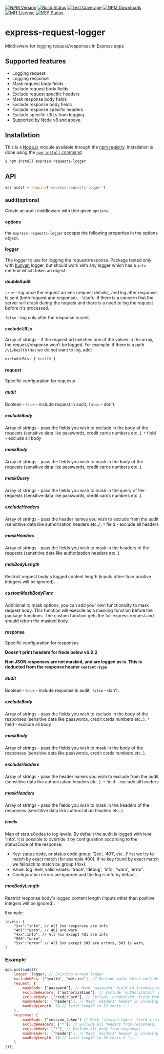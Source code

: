 [![NPM Version][npm-image]][npm-url]
[![Build Status][travis-image]][travis-url]
[![Test Coverage][coveralls-image]][coveralls-url]
[![NPM Downloads][downloads-image]][downloads-url]
[![MIT License][license-image]][license-url]
[![NSP Status][nsp-image]][nsp-url]

# express-request-logger
Middleware for logging request/responses in Express apps

## Supported features
- Logging request
- Logging response
- Mask request body fields
- Exclude request body fields
- Exclude request specific headers
- Mask response body fields
- Exclude response body fields
- Exclude response specific headers
- Exclude specific URLs from logging
- Supported by Node v8 and above.

## Installation

This is a [Node.js](https://nodejs.org/en/) module available through the
[npm registry](https://www.npmjs.com/). Installation is done using the
[`npm install` command](https://docs.npmjs.com/getting-started/installing-npm-packages-locally):

```sh
$ npm install express-requests-logger
```

## API

```js
var audit = require('express-requests-logger')
```

### audit(options)

Create an audit middleware with ther given `options`.

#### options

the `express-requests-logger` accepts the following properties in the options object.

#### logger

The logger to use for logging the request/response.
Package tested only with [bunyan](https://github.com/trentm/node-bunyan) logger, but should work with any logger which has a `info` method which takes an object.

#### doubleAudit

`true` - log once the request arrives (request details), and log after response is sent (both request and response). - Useful if there is a concern that the server will crash during the request and there is a need to log the request before it's processed.

`false` - log only after the response is sent.
#### excludeURLs

Array of strings - if the request url matches one of the values in the array, the request/response won't be logged.
For example: if there is a path `/v1/health` that we do not want to log, add:
```js
excludeURLs: ['health']
```
#### request

Specific configuration for requests
##### audit

Boolean - `true` - include request in audit, `false` - don't.

##### excludeBody

Array of strings - pass the fields you wish to exclude in the body of the requests (sensitive data like passwords, credit cards numbers etc..).
`*` field - exclude all body

##### maskBody

Array of strings - pass the fields you wish to mask in the body of the requests (sensitive data like passwords, credit cards numbers etc..).

##### maskQuery

Array of strings - pass the fields you wish to mask in the query of the requests (sensitive data like passwords, credit cards numbers etc..).
##### excludeHeaders

Array of strings - pass the header names you wish to exclude from the audit (senstitive data like authorization headers etc..).
`*` field - exclude all headers

##### maskHeaders

Array of strings - pass the fields you wish to mask in the headers of the requests (senstitive data like authorization headers etc..).

 ##### maxBodyLength

 Restrict request body's logged content length (inputs other than positive integers will be ignored).

##### customMaskBodyFunc

 Additional to mask options, you can add your own functionality to mask request body. This function will execute 
 as a masking function before the package functions.
 The custom function gets the full express request and should return the masked body.

#### response

Specific configuration for responses

**Doesn't print headers for Node below v6.9.2**

**Non JSON responses are not masked, and are logged as is. This is deducted from the response header `content-type`**

##### audit

Boolean - `true` - include response in audit, `false` - don't.

##### excludeBody

Array of strings - pass the fields you wish to exclude in the body of the responses (sensitive data like passwords, credit cards numbers etc..).
`*` field - exclude all body

##### maskBody

Array of strings - pass the fields you wish to mask in the body of the responses (sensitive data like passwords, credit cards numbers etc..).

##### excludeHeaders

Array of strings - pass the header names you wish to exclude from the audit (senstitive data like authorization headers etc..).
`*` field - exclude all headers

##### maskHeaders

Array of strings - pass the fields you wish to mask in the headers of the responses (senstitive data like authorization headers etc..).

##### levels

Map of statusCodes to log levels. By default the audit is logged with level 'info'. It is possible to override it by configuration according to the statusCode of the response:
 
 - Key: status code, or status code group: '2xx', '401', etc.. First we try to match by exact match (for example 400), if no key found by exact match we fallback to match bu group (4xx).
 - Value: log level, valid values: 'trace', 'debug', 'info', 'warn', 'error'.
 - Configuration errors are ignored and the log is info by default.

 ##### maxBodyLength

 Restrict response body's logged content length (inputs other than positive integers will be ignored).

 
 Example:
```
levels: {
    "2xx":"info", // All 2xx responses are info
    "401":"warn", // 401 are warn
    "4xx':info", // All 4xx except 401 are info
    "503":"warn",
    "5xx":"error" // All 5xx except 503 are errors, 503 is warn,
}
```


### Example

```js
app.use(audit({
    logger: logger, // Existing bunyan logger
    excludeURLs: [‘health’, ‘metrics’], // Exclude paths which enclude 'health' & 'metrics'
    request: {
        maskBody: [‘password’], // Mask 'password' field in incoming requests
        excludeHeaders: [‘authorization’], // Exclude 'authorization' header from requests
        excludeBody: [‘creditCard’], // Exclude 'creditCard' field from requests body
        maskHeaders: [‘header1’], // Mask 'header1' header in incoming requests
        maxBodyLength: 50 // limit length to 50 chars + '...'
    },
    response: {
        maskBody: [‘session_token’] // Mask 'session_token' field in response body
        excludeHeaders: [‘*’], // Exclude all headers from responses,
        excludeBody: [‘*’], // Exclude all body from responses
        maskHeaders: [‘header1’], // Mask 'header1' header in incoming requests
        maxBodyLength: 50 // limit length to 50 chars + '...'
    }
}));
```

[npm-image]: https://img.shields.io/npm/v/express-requests-logger.svg?style=flat
[npm-url]: https://npmjs.org/package/express-requests-logger
[travis-image]: https://travis-ci.org/Zooz/express-request-logger.svg?branch=master
[travis-url]: https://travis-ci.org/Zooz/express-request-logger
[coveralls-image]: https://coveralls.io/repos/github/Zooz/express-request-logger/badge.svg?branch=master
[coveralls-url]: https://coveralls.io/github/Zooz/express-request-logger?branch=master
[downloads-image]: http://img.shields.io/npm/dm/express-requests-logger.svg?style=flat
[downloads-url]: https://npmjs.org/package/express-requests-logger
[license-image]: https://img.shields.io/badge/License-Apache%202.0-blue.svg
[license-url]: https://opensource.org/licenses/Apache-2.0
[nsp-image]: https://nodesecurity.io/orgs/zooz/projects/ca2387c7-874c-4f5d-bd4e-0aa2874a1ae1/badge
[nsp-url]: https://nodesecurity.io/orgs/zooz/projects/ca2387c7-874c-4f5d-bd4e-0aa2874a1ae1
